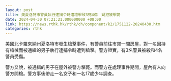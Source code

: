 ```yaml
---
layout: post
title: 美夏洛特市警員執行逮捕令時遭槍擊致3死4傷　疑犯被擊斃
date: 2024-04-30 07:21:21.000000000 +08:00
link: https://news.rthk.hk/rthk/ch/component/k2/1751122-20240430.htm
categories: rthk
---
```


美國北卡羅來納州夏洛特市發生槍擊事件，有警員前往市郊一間房屋，對一名因持有槍械而被通緝的男子執行逮捕令時遭到槍擊。警方證實，有3名警員被殺和4名警員受傷。

警方又說，被通緝的男子在屋外被警方擊斃。而警方在處理事件期間，屋內有人向警方開槍。警方事後帶走一名女子和一名17歲少年調查。
